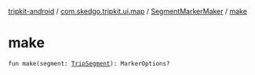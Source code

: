 [tripkit-android](../../index.md) / [com.skedgo.tripkit.ui.map](../index.md) / [SegmentMarkerMaker](index.md) / [make](./make.md)

# make

`fun make(segment: `[`TripSegment`](../../com.skedgo.tripkit.routing/-trip-segment/index.md)`): MarkerOptions?`